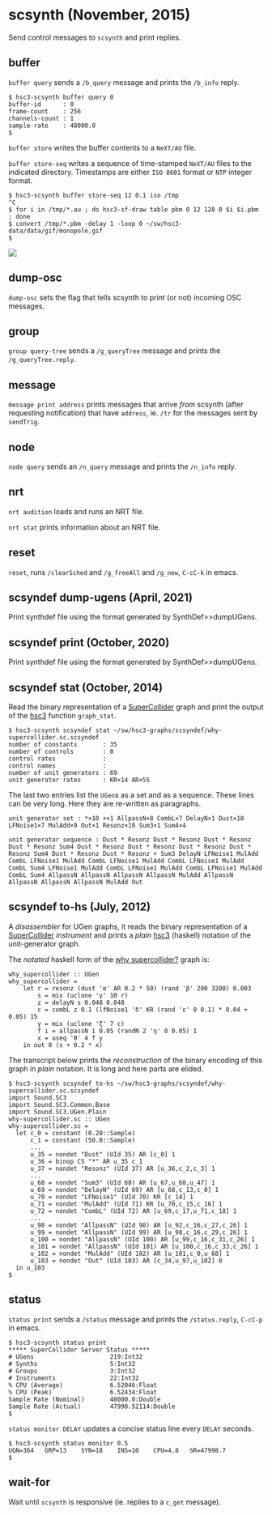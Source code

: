 # scsynth (November, 2015)

Send control messages to `scsynth` and print replies.

## buffer

`buffer query` sends a `/b_query` message and prints the `/b_info` reply.

~~~~
$ hsc3-scsynth buffer query 0
buffer-id      : 0
frame-count    : 256
channels-count : 1
sample-rate    : 48000.0
$
~~~~

`buffer store` writes the buffer contents to a `NeXT/AU` file.

`buffer store-seq` writes a sequence of time-stamped `NeXT/AU` files to the indicated directory.
Timestamps are either `ISO 8601` format or `NTP` integer format.

~~~~
$ hsc3-scsynth buffer store-seq 12 0.1 iso /tmp
^C
$ for i in /tmp/*.au ; do hsc3-sf-draw table pbm 0 12 128 0 $i $i.pbm ; done
$ convert /tmp/*.pbm -delay 1 -loop 0 ~/sw/hsc3-data/data/gif/monopole.gif
$
~~~~

![](sw/hsc3-data/data/gif/monopole.gif)

## dump-osc

`dump-osc` sets the flag that tells scsynth to print (or not) incoming OSC messages.

## group

`group query-tree` sends a `/g_queryTree` message and prints the `/g_queryTree.reply`.

## message

`message print address` prints messages that arrive _from_ scsynth
(after requesting notification) that have `address`, ie. `/tr` for
the messages sent by `sendTrig`.

## node

`node query` sends an `/n_query` message and prints the `/n_info` reply.

## nrt

`nrt audition` loads and runs an NRT file.

`nrt stat` prints information about an NRT file.

## reset

`reset`, runs `/clearSched` and `/g_freeAll` and `/g_new`, `C-cC-k` in emacs.

## scsyndef dump-ugens (April, 2021)

Print synthdef file using the format generated by SynthDef>>dumpUGens.

## scsyndef print (October, 2020)

Print synthdef file using the format generated by SynthDef>>dumpUGens.

## scsyndef stat (October, 2014)

Read the binary representation of a
[SuperCollider](http://audiosynth.com) graph and print the output of
the [hsc3](?t=hsc3) function `graph_stat`.

~~~~
$ hsc3-scsynth scsyndef stat ~/sw/hsc3-graphs/scsyndef/why-supercollider.sc.scsyndef
number of constants       : 35
number of controls        : 0
control rates             : 
control names             : 
number of unit generators : 69
unit generator rates      : KR×14 AR×55
~~~~

The last two entries list the `UGen`s as a set and as a sequence.
These lines can be very long.
Here they are re-written as paragraphs.

~~~~
unit generator set : *×10 +×1 AllpassN×8 CombL×7 DelayN×1 Dust×10
LFNoise1×7 MulAdd×9 Out×1 Resonz×10 Sum3×1 Sum4×4

unit generator sequence : Dust * Resonz Dust * Resonz Dust * Resonz
Dust * Resonz Sum4 Dust * Resonz Dust * Resonz Dust * Resonz Dust *
Resonz Sum4 Dust * Resonz Dust * Resonz + Sum3 DelayN LFNoise1 MulAdd
CombL LFNoise1 MulAdd CombL LFNoise1 MulAdd CombL LFNoise1 MulAdd
CombL Sum4 LFNoise1 MulAdd CombL LFNoise1 MulAdd CombL LFNoise1 MulAdd
CombL Sum4 AllpassN AllpassN AllpassN AllpassN MulAdd AllpassN
AllpassN AllpassN AllpassN MulAdd Out
~~~~

## scsyndef to-hs (July, 2012)

A _disassembler_ for UGen graphs, it reads the binary representation
of a [SuperCollider](http://audiosynth.com) _instrument_ and prints a
_plain_ [hsc3](?t=hsc3) (haskell) notation of the unit-generator
graph.

The _notated_ haskell form of the [why
supercollider?](?t=hsc3-graphs&e=gr/why-supercollider.scd) graph is:

~~~~
why_supercollider :: UGen
why_supercollider =
    let r = resonz (dust 'α' AR 0.2 * 50) (rand 'β' 200 3200) 0.003
        s = mix (uclone 'γ' 10 r)
        z = delayN s 0.048 0.048
        c = combL z 0.1 (lfNoise1 'δ' KR (rand 'ε' 0 0.1) * 0.04 + 0.05) 15
        y = mix (uclone 'ζ' 7 c)
        f i = allpassN i 0.05 (randN 2 'η' 0 0.05) 1
        x = useq 'θ' 4 f y
    in out 0 (s + 0.2 * x)
~~~~

The transcript below prints the _reconstruction_ of the binary
encoding of this graph in _plain_ notation.
It is long and here parts are elided.

~~~~
$ hsc3-scsynth scsyndef to-hs ~/sw/hsc3-graphs/scsyndef/why-supercollider.sc.scsyndef
import Sound.SC3
import Sound.SC3.Common.Base
import Sound.SC3.UGen.Plain
why-supercollider.sc :: UGen
why-supercollider.sc =
  let c_0 = constant (0.20::Sample)
      c_1 = constant (50.0::Sample)
      ...
      u_35 = nondet "Dust" (UId 35) AR [c_0] 1
      u_36 = binop CS "*" AR u_35 c_1
      u_37 = nondet "Resonz" (UId 37) AR [u_36,c_2,c_3] 1
      ...
      u_68 = nondet "Sum3" (UId 68) AR [u_67,u_60,u_47] 1
      u_69 = nondet "DelayN" (UId 69) AR [u_68,c_13,c_0] 1
      u_70 = nondet "LFNoise1" (UId 70) KR [c_14] 1
      u_71 = nondet "MulAdd" (UId 71) KR [u_70,c_15,c_16] 1
      u_72 = nondet "CombL" (UId 72) AR [u_69,c_17,u_71,c_18] 1
      ...
      u_98 = nondet "AllpassN" (UId 98) AR [u_92,c_16,c_27,c_26] 1
      u_99 = nondet "AllpassN" (UId 99) AR [u_98,c_16,c_29,c_26] 1
      u_100 = nondet "AllpassN" (UId 100) AR [u_99,c_16,c_31,c_26] 1
      u_101 = nondet "AllpassN" (UId 101) AR [u_100,c_16,c_33,c_26] 1
      u_102 = nondet "MulAdd" (UId 102) AR [u_101,c_0,u_68] 1
      u_103 = nondet "Out" (UId 103) AR [c_34,u_97,u_102] 0
  in u_103
$
~~~~

## status

`status print` sends a `/status` message and prints the `/status.reply`,
`C-cC-p` in emacs.

~~~~
$ hsc3-scsynth status print
***** SuperCollider Server Status *****
# UGens                     219:Int32
# Synths                    5:Int32
# Groups                    3:Int32
# Instruments               22:Int32
% CPU (Average)             6.52046:Float
% CPU (Peak)                6.52434:Float
Sample Rate (Nominal)       48000.0:Double
Sample Rate (Actual)        47998.52114:Double
$
~~~~

`status monitor DELAY` updates a concise status line every `DELAY` seconds.

~~~~
$ hsc3-scsynth status monitor 0.5
UGN=364   GRP=13    SYN=18    INS=10    CPU=4.8   SR=47998.7
$
~~~~

## wait-for

Wait until `scsynth` is responsive (ie. replies to a `c_get` message).
